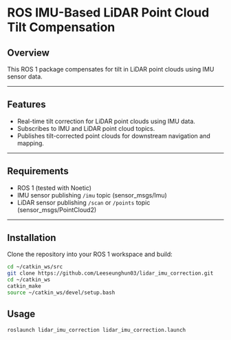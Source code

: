 # ROS IMU-Based LiDAR Point Cloud Tilt Compensation

## Overview
This ROS 1 package compensates for tilt in LiDAR point clouds using IMU sensor data.

---

## Features
- Real-time tilt correction for LiDAR point clouds using IMU data.
- Subscribes to IMU and LiDAR point cloud topics.
- Publishes tilt-corrected point clouds for downstream navigation and mapping.

---

## Requirements
- ROS 1 (tested with Noetic)
- IMU sensor publishing `/imu` topic (sensor_msgs/Imu)
- LiDAR sensor publishing `/scan` or `/points` topic (sensor_msgs/PointCloud2)

---

## Installation
Clone the repository into your ROS 1 workspace and build:
```bash
cd ~/catkin_ws/src
git clone https://github.com/Leeseunghun03/lidar_imu_correction.git
cd ~/catkin_ws
catkin_make
source ~/catkin_ws/devel/setup.bash
```

## Usage
```
roslaunch lidar_imu_correction lidar_imu_correction.launch
```
